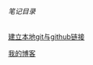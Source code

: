 ###### 笔记目录

[建立本地git与github链接](file:///~/桌面/git_study/study/建立github本地关联链接/建立github本地关联链接.md)



[我的博客](https://blog.csdn.net/u011878435/article/details/78628484)

